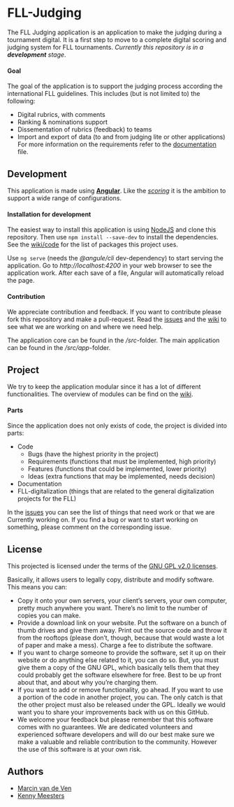 # FLL-Judging
The FLL Judging application is an application to make the judging during a tournament digital. It is a first step to move to a complete digital scoring and judging system for FLL tournaments. *Currently this repository is in a __development__ stage*.

#### Goal
The goal of the application is to support the judging process according the international FLL guidelines. This includes (but is not limited to) the following:
- Digital rubrics, with comments
- Ranking & nominations support
- Dissementation of rubrics (feedback) to teams
- Import and export of data (to and from judging lite or other applications)
For more information on the requirements refer to the [documentation](/description.md) file.

## Development
This application is made using [**Angular**](https://angular.io). Like the [*scoring*](https://github.com/firstlegoleague/fllscoring) it is the ambition to support a wide range of configurations.

#### Installation for development
The easiest way to install this application is using [NodeJS](https://nodejs.org) and clone this repository. Then use `npm install --save-dev` to install the dependencies. See the [wiki/code](https://github.com/firstlegoleague/flljudging/wiki/code) for the list of packages this project uses.

Use `ng serve` (needs the *@angule/cli* dev-dependency) to start serving the application. Go to *http://localhost:4200* in your web browser to see the application work. After each save of a file, Angular will automatically reload the page.

#### Contribution
We appreciate contribution and feedback. If you want to contribute please fork this repository and make a pull-request. Read the [issues](https://github.com/firstlegoleague/flljudging/issues) and the [wiki](https://github.com/firstlegoleague/flljudging/wiki) to see what we are working on and where we need help.

The application core can be found in the */src*-folder. The main application can be found in the */src/app*-folder.

## Project
We try to keep the application modular since it has a lot of different functionalities. The overview of modules can be find on the [wiki](https://github.com/firstlegoleague/flljudging/wiki).

#### Parts
Since the application does not only exists of code, the project is divided into parts:

- Code
  - Bugs (have the highest priority in the project)
  - Requirements (functions that must be implemented, high priority)
  - Features (functions that could be implemented, lower priority)
  - Ideas (extra functions that may be implemented, needs decision)
- Documentation
- FLL-digitalization (things that are related to the general digitalization projects for the FLL)

In the [issues](https://github.com/firstlegoleague/flljudging/issues) you can see the list of things that need work or that we are Currently working on. If you find a bug or want to start working on something, please comment on the corresponding issue.

## License
This projected is licensed under the terms of the [GNU GPL v2.0 licenses](/LICENSE).

Basically, it allows users to legally copy, distribute and modify software. This means you can:

- Copy it onto your own servers, your client’s servers, your own computer, pretty much anywhere you want. There’s no limit to the number of copies you can make.
- Provide a download link on your website. Put the software on a bunch of thumb drives and give them away. Print out the source code and throw it from the rooftops (please don’t, though, because that would waste a lot of paper and make a mess). Charge a fee to distribute the software.
- If you want to charge someone to provide the software, set it up on their website or do anything else related to it, you can do so. But, you must give them a copy of the GNU GPL, which basically tells them that they could probably get the software elsewhere for free. Best to be up front about that, and about why you’re charging them.
- If you want to add or remove functionality, go ahead. If you want to use a portion of the code in another project, you can. The only catch is that the other project must also be released under the GPL. Ideally we would want you to share your improvements back with us on this GitHub.
- We welcome your feedback but please remember that this software comes with no guarantees. We are dedicated volunteers and experienced software developers and will do our best make sure we make a valuable and reliable contribution to the community. However the use of this software is at your own risk.

## Authors
- [Marcin van de Ven](https://github.com/marzman95)
- [Kenny Meesters](https://github.com/kmeesters)

